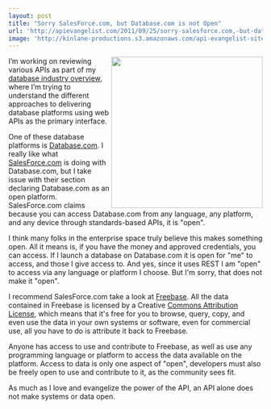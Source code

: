 ```yaml
---
layout: post
title: "Sorry SalesForce.com, but Database.com is not Open"
url: 'http://apievangelist.com/2011/09/25/sorry-salesforce.com,-but-database.com-is-not-open/'
image: 'http://kinlane-productions.s3.amazonaws.com/api-evangelist-site/blog/salesforce-logo.png'
---
```


[<img class="c1" src="http://kinlane-productions.s3.amazonaws.com/api-evangelist/salesforce/Database-Com-Open.png" alt="" width="300" align="right" />][1]

I’m working on reviewing various APIs as part of my [database industry overview][2], where I’m trying to understand the different approaches to delivering database platforms using web APIs as the primary interface.

One of these database platforms is [Database.com][3]. I really like what [SalesForce.com][4] is doing with Database.com, but I take issue with their section declaring Database.com as an open platform. SalesForce.com claims because you can access Database.com from any language, any platform, and any device through standards-based APIs, it is "open".

I think many folks in the enterprise space truly believe this makes something open. All it means is, if you have the money and approved credentials, you can access. If I launch a database on Database.com it is open for "me" to access, and those I give access to. And yes, since it uses REST I am "open" to access via any language or platform I choose. But I'm sorry, that does not make it "open".

I recommend SalesForce.com take a look at [Freebase][5]. All the data contained in Freebase is licensed by a Creative [Commons Attribution License][6], which means that it's free for you to browse, query, copy, and even use the data in your own systems or software, even for commercial use, all you have to do is attribute it back to Freebase.

Anyone has access to use and contribute to Freebase, as well as use any programming language or platform to access the data available on the platform. Access to data is only one aspect of "open", developers must also be freely open to use and contribute to it, as the community sees fit.

As much as I love and evangelize the power of the API, an API alone does not make systems or data open.

   [1]: http://www.database.com/es/howitworks
   [2]: /industries/databases.php (database industry overview)
   [3]: http://www.database.com (Database.com)
   [4]: http://www.SalesForce.com (SalesForce.com)
   [5]: http://www.freebase.com/ (Freebase)
   [6]: http://creativecommons.org/licenses/by/2.0/ (Creative Commons Attribution License)
